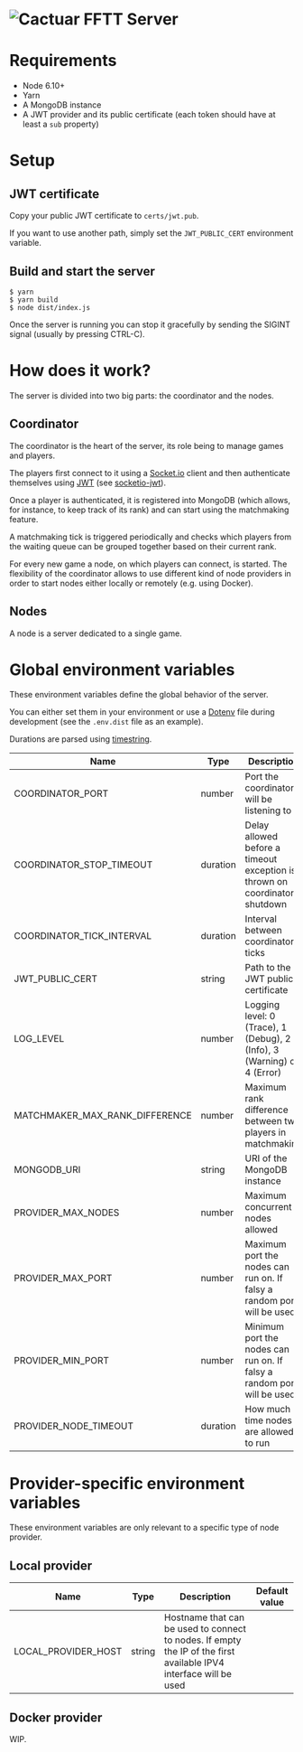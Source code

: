 ![Cactuar](http://i.imgur.com/5aPSfQ7.png)
FFTT Server
===

# Requirements

* Node 6.10+
* Yarn
* A MongoDB instance
* A JWT provider and its public certificate (each token should have at least a `sub` property)

# Setup

## JWT certificate

Copy your public JWT certificate to `certs/jwt.pub`.

If you want to use another path, simply set the `JWT_PUBLIC_CERT` environment variable.

## Build and start the server

```
$ yarn
$ yarn build
$ node dist/index.js
```

Once the server is running you can stop it gracefully by sending the SIGINT signal (usually by pressing CTRL-C).

# How does it work?

The server is divided into two big parts: the coordinator and the nodes.

## Coordinator

The coordinator is the heart of the server, its role being to manage games and players.

The players first connect to it using a [Socket.io](https://socket.io/) client and then authenticate themselves using [JWT](https://jwt.io/) (see [socketio-jwt](https://github.com/auth0/socketio-jwt)).

Once a player is authenticated, it is registered into MongoDB (which allows, for instance, to keep track of its rank) and can start using the matchmaking feature.

A matchmaking tick is triggered periodically and checks which players from the waiting queue can be grouped together based on their current rank.

For every new game a node, on which players can connect, is started. The flexibility of the coordinator allows to use different kind of node providers in order to start nodes either locally or remotely (e.g. using Docker).

## Nodes

A node is a server dedicated to a single game.

# Global environment variables

These environment variables define the global behavior of the server.

You can either set them in your environment or use a [Dotenv](https://github.com/motdotla/dotenv) file during development (see the `.env.dist` file as an example).

Durations are parsed using [timestring](https://github.com/mike182uk/timestring).

| Name                           | Type     | Description                                                                | Default value             |
|--------------------------------|----------|----------------------------------------------------------------------------|---------------------------|
| COORDINATOR_PORT               | number   | Port the coordinator will be listening to                                  | 8080                      |
| COORDINATOR_STOP_TIMEOUT       | duration | Delay allowed before a timeout exception is thrown on coordinator shutdown | 30secs                    |
| COORDINATOR_TICK_INTERVAL      | duration | Interval between coordinator ticks                                         | 5secs                     |
| JWT_PUBLIC_CERT                | string   | Path to the JWT public certificate                                         | certs/jwt.pub             |
| LOG_LEVEL                      | number   | Logging level: 0 (Trace), 1 (Debug), 2 (Info), 3 (Warning) or 4 (Error)    | 2                         |
| MATCHMAKER_MAX_RANK_DIFFERENCE | number   | Maximum rank difference between two players in matchmaking                 | 500                       |
| MONGODB_URI                    | string   | URI of the MongoDB instance                                                | mongodb://localhost/fftt  |
| PROVIDER_MAX_NODES             | number   | Maximum concurrent nodes allowed                                           | 10                        |
| PROVIDER_MAX_PORT              | number   | Maximum port the nodes can run on. If falsy a random port will be used.    |                           |
| PROVIDER_MIN_PORT              | number   | Minimum port the nodes can run on. If falsy a random port will be used.    |                           |
| PROVIDER_NODE_TIMEOUT          | duration | How much time nodes are allowed to run                                     | 10mins                    |

# Provider-specific environment variables

These environment variables are only relevant to a specific type of node provider.

## Local provider

| Name                      | Type   | Description                                                                                                       | Default value |
|---------------------------|--------|-------------------------------------------------------------------------------------------------------------------|---------------|
| LOCAL_PROVIDER_HOST       | string | Hostname that can be used to connect to nodes. If empty the IP of the first available IPV4 interface will be used |               |

## Docker provider

WIP.
